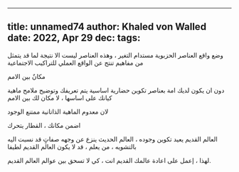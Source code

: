 
---
title: unnamed74
author: Khaled von Walled
date: 2022, Apr 29
dec:
tags:
---
وضع واقع العناصر الحزبوية مستدام التغير ، وهذه العناصر ليست الا نتيجة لما قد يتمثل من مفاهيم تنتج عن الواقع العملي للتراكيب الاجتماعية

مكانٌ بين الامم 

دون ان يكون لديك امة بعناصر تكوين حضارية اساسية يتم تعريفك وتوضيح ملامح ماهية كيانك على اساسها ، لا مكان لك بين الامم


لان معدوم الماهية الذاتانية ممتنع الوجود

اضمن مكانك ، القطار يتحرك


العالم القديم يعيد تكوين وجوده ، العالم الحديث ينزع عن وجهه صفاتٍ قد نسبت اليه بالتشويه ، من يعلم ، قد لا يكون العالم القديم لطيفا


لهذا ، إعمل على اعادة عالمك القديم انت ، كي لا تسحق بين عوالم العالم القديم.

